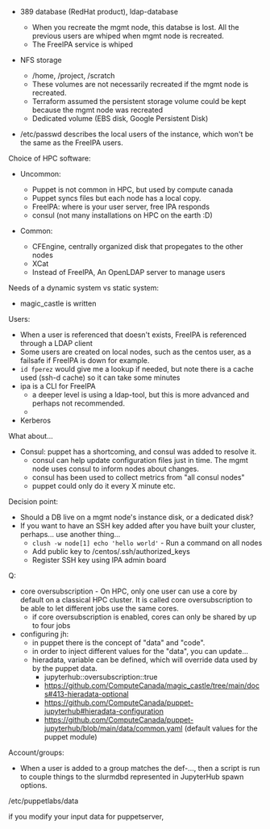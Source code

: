 - 389 database (RedHat product), ldap-database
    - When you recreate the mgmt node, this databse is lost. All the previous users are whiped when mgmt node is recreated.
    - The FreeIPA service is whiped

- NFS storage
    - /home, /project, /scratch
    - These volumes are not necessarily recreated if the mgmt node is recreated.
    - Terraform assumed the persistent storage volume could be kept because the mgmt node was recreated
    - Dedicated volume (EBS disk, Google Persistent Disk)

- /etc/passwd describes the local users of the instance, which won't be the same as the FreeIPA users.


Choice of HPC software:
- Uncommon:
    - Puppet is not common in HPC, but used by compute canada
    - Puppet syncs files but each node has a local copy.
    - FreeIPA: where is your user server, free IPA responds
    - consul (not many installations on HPC on the earth :D)

- Common:
    - CFEngine, centrally organized disk that propegates to the other nodes
    - XCat
    - Instead of FreeIPA, An OpenLDAP server to manage users

Needs of a dynamic system vs static system:
- magic_castle is written

Users:
- When a user is referenced that doesn't exists, FreeIPA is referenced through a LDAP client
- Some users are created on local nodes, such as the centos user, as a failsafe if FreeIPA is down for example.
- `id fperez` would give me a lookup if needed, but note there is a cache used (ssh-d cache) so it can take some minutes
- ipa is a CLI for FreeIPA
    - a deeper level is using a ldap-tool, but this is more advanced and perhaps not recommended.
    -
- Kerberos

What about...
- Consul: puppet has a shortcoming, and consul was added to resolve it.
    - consul can help update configuration files just in time. The mgmt node uses consul to inform nodes about changes.
    - consul has been used to collect metrics from "all consul nodes"
    - puppet could only do it every X minute etc.

Decision point:
- Should a DB live on a mgmt node's instance disk, or a dedicated disk?
- If you want to have an SSH key added after you have built your cluster, perhaps... use another thing...
    - `clush -w node[1] echo 'hello world'` - Run a command on all nodes
    - Add public key to /centos/.ssh/authorized_keys
    - Register SSH key using IPA admin board



Q:
- core oversubscription - On HPC, only one user can use a core by default on a classical HPC cluster. It is called core oversubscription to be able to let different jobs use the same cores.
    - if core oversubscription is enabled, cores can only be shared by up to four jobs
- configuring jh:
    - in puppet there is the concept of "data" and "code".
    - in order to inject different values for the "data", you can update...
    - hieradata, variable can be defined, which will override data used by by the puppet data.
        - jupyterhub::oversubscription::true
        - https://github.com/ComputeCanada/magic_castle/tree/main/docs#413-hieradata-optional
        - https://github.com/ComputeCanada/puppet-jupyterhub#hieradata-configuration
        - https://github.com/ComputeCanada/puppet-jupyterhub/blob/main/data/common.yaml (default values for the puppet module)

Account/groups:
- When a user is added to a group matches the def-..., then a script is run to couple things to the slurmdbd represented in JupyterHub spawn options.

/etc/puppetlabs/data

if you modify your input data for puppetserver, 